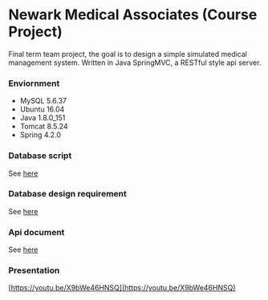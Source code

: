 # Newark Medical Associates (Course Project)

Final term team project, the goal is to design a simple simulated medical management system.
Written in Java SpringMVC, a RESTful style api server.

### Enviornment
 - MySQL 5.6.37
 - Ubuntu 16.04
 - Java 1.8.0_151
 - Tomcat 8.5.24
 - Spring 4.2.0
 
### Database script
See [here](nma_mysql_script.sql)

### Database design requirement
See [here](db_design_requirement.pdf)

### Api document
See [here](nma_apis_postman.json)

### Presentation
[https://youtu.be/X9bWe46HNSQ](https://youtu.be/X9bWe46HNSQ)

